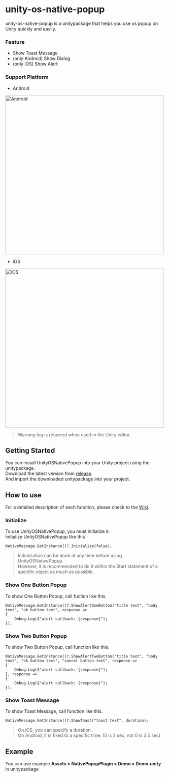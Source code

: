 # unity-os-native-popup

unity-os-native-popup is a unitypackage that helps you use os popup on Unity quickly and easily.

### Feature
* Show Toast Message
* (only Android) Show Dialog
* (only iOS) Show Alert

### Support Platform
* Android
<img width="500" alt="Android" src="https://user-images.githubusercontent.com/27134499/136758133-4e030ba6-83f5-41b4-bf37-4aef1672af04.png">

* iOS
<img width="500" alt="iOS" src="https://user-images.githubusercontent.com/27134499/136758166-42b00852-5cab-4499-951f-b34b02eb82ae.png">

> Warning log is returned when used in the Unity editor.

## Getting Started
You can install UnityOSNativePopup into your Unity project using the unitypackage.<br/>
Download the latest version from [release](https://github.com/yeosu0107/UnityOSNativePopup/releases).<br/>
And import the downloaded unitypackage into your project.


## How to use

For a detailed description of each function, please check to the [Wiki](https://github.com/yeosu0107/UnityOSNativePopup/wiki).

### Initialize
To use UnityOSNativePopup, you must initialize it.<br/>
Initialize UnityOSNativePopup like this 
```
NativeMessage.GetInstance()?.Initialize(false);
```
> Initialization can be done at any time before using UnityOSNativePopup.<br/>
However, it is recommended to do it within the Start statement of a specific object as much as possible.

### Show One Button Popup
To show One Button Popup, call fuction like this.
```
NativeMessage.GetInstance()?.ShowAlertOneButton("title text", "body text", "ok button text", response =>
{
    Debug.Log($"alert callback: {response}");
});
```

### Show Two Button Popup
To show Two Button Popup, call function like this.
```
NativeMessage.GetInstance()?.ShowAlertTwoButton("title text", "body text", "ok button text", "cancel button text", response =>
{
    Debug.Log($"alert callback: {response}");
}, response =>
{
    Debug.Log($"alert callback: {response}");
});
```

### Show Toast Message
To show Toast Message, call function like this.
```
NativeMessage.GetInstance()?.ShowToast("toast text", duration);
```
> On iOS, you can specify a duration.<br/>
On Android, it is fixed to a specific time. (0 is 2 sec, not 0 is 3.5 sec) 

## Example
You can use example **Assets > NativePopupPlugin > Demo > Demo.unity** in unitypackage
